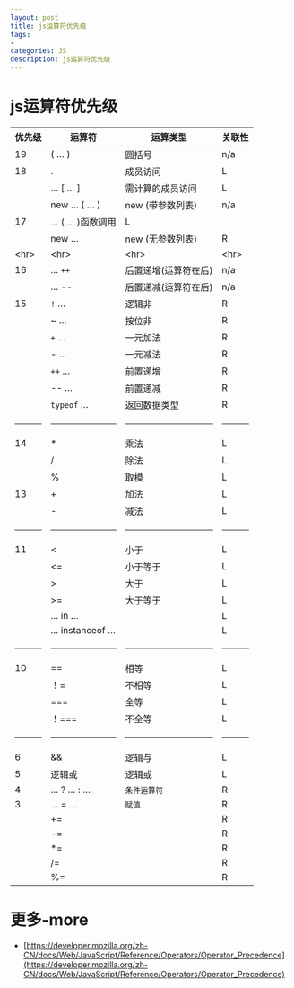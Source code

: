 ```yaml
---
layout: post
title: js运算符优先级
tags:
- 
categories: JS
description: js运算符优先级
---
```


# js运算符优先级

|优先级  |运算符  |  运算类型	|关联性	
|----|----|----|----|
|19	| ( … ) |  圆括号	|n/a|
|18	|.| 成员访问 |L|
|| … [ … ] |需计算的成员访问	| L |
||new … ( … )| new (带参数列表)	|n/a	|
|17	|… ( … )函数调用|L|		
||new …| new (无参数列表)|R|
| &lt;hr&gt; |&lt;hr&gt;|&lt;hr&gt;|&lt;hr&gt;|
|16|… `++`|后置递增(运算符在后)|n/a|		
||… \-\-|后置递减(运算符在后)|n/a|
|15| `!` … | 逻辑非 | R |
|| ~ … | 按位非 | R |
||`+` …|一元加法| R |
||- …|一元减法| R |
||`++` …|前置递增| R |
||-- …|前置递减| R |
||`typeof` …|返回数据类型| R |
|<hr>|<hr>|<hr>|<hr>|
|14| * |乘法| L |
|| / |除法| L |
|| % |取模| L |
|13| + |加法| L |
|| - |减法| L |
|<hr>|<hr>|<hr>|<hr>|
|11| < |小于| L |
|| <= |小于等于| L |
|| > |大于| L |
|| >= |大于等于| L |
||… in …| |L |
||… instanceof …|| L |
|<hr>|<hr>|<hr>|<hr>|
|10|==|相等| L |
||！=|不相等| L |
||===|全等 |L |
||！===|不全等| L |
|<hr>|<hr>|<hr>|<hr>|
|6|&&|逻辑与| L |
|5| 逻辑或 |逻辑或| L |
|4|… ? … : …|`条件运算符`| R |
|3|… = …|`赋值`| R |
|| += || R |
|| -= || R |
|| *= ||R |
|| /= || R |
|| %= || R |


# 更多-more
- [https://developer.mozilla.org/zh-CN/docs/Web/JavaScript/Reference/Operators/Operator_Precedence](https://developer.mozilla.org/zh-CN/docs/Web/JavaScript/Reference/Operators/Operator_Precedence)






